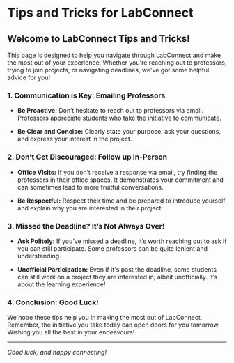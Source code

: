 # Tips and Tricks for LabConnect

## Welcome to LabConnect Tips and Tricks!

This page is designed to help you navigate through LabConnect and make the most out of your experience. Whether you're reaching out to professors, trying to join projects, or navigating deadlines, we've got some helpful advice for you!

### 1. Communication is Key: Emailing Professors

- **Be Proactive:** Don’t hesitate to reach out to professors via email. Professors appreciate students who take the initiative to communicate.
  
- **Be Clear and Concise:** Clearly state your purpose, ask your questions, and express your interest in the project.

### 2. Don’t Get Discouraged: Follow up In-Person

- **Office Visits:** If you don’t receive a response via email, try finding the professors in their office spaces. It demonstrates your commitment and can sometimes lead to more fruitful conversations.

- **Be Respectful:** Respect their time and be prepared to introduce yourself and explain why you are interested in their project.

### 3. Missed the Deadline? It’s Not Always Over!

- **Ask Politely:** If you’ve missed a deadline, it’s worth reaching out to ask if you can still participate. Some professors can be quite lenient and understanding.

- **Unofficial Participation:** Even if it's past the deadline, some students can still work on a project they are interested in, albeit unofficially. It’s about the learning experience!

### 4. Conclusion: Good Luck!

We hope these tips help you in making the most out of LabConnect. Remember, the initiative you take today can open doors for you tomorrow. Wishing you all the best in your endeavours!

---

_Good luck, and happy connecting!_
